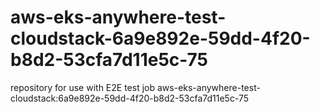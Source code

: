 # aws-eks-anywhere-test-cloudstack-6a9e892e-59dd-4f20-b8d2-53cfa7d11e5c-75
repository for use with E2E test job aws-eks-anywhere-test-cloudstack:6a9e892e-59dd-4f20-b8d2-53cfa7d11e5c-75
